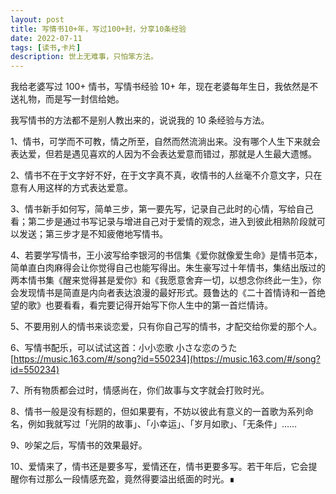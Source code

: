 ```yaml
---
layout: post
title: 写情书10+年，写过100+封，分享10条经验
date: 2022-07-11
tags: [读书,卡片]
description: 世上无难事，只怕笨方法。
---
```



我给老婆写过 100+ 情书，写情书经验 10+ 年，现在老婆每年生日，我依然是不送礼物，而是写一封信给她。

我写情书的方法都不是别人教出来的，说说我的 10 条经验与方法。

1、情书，可学而不可教，情之所至，自然而然流淌出来。没有哪个人生下来就会表达爱，但若是遇见喜欢的人因为不会表达爱意而错过，那就是人生最大遗憾。

2、情书不在于文字好不好，在于文字真不真，收情书的人丝毫不介意文字，只在意有人用这样的方式表达爱意。

3、情书新手如何写，简单三步，第一要先写，记录自己此时的心情，写给自己看；第二步是通过书写记录与增进自己对于爱情的观念，进入到彼此相熟阶段就可以发送；第三步才是不知疲倦地写情书。

4、若要学写情书，王小波写给李银河的书信集《爱你就像爱生命》是情书范本，简单直白肉麻得会让你觉得自己也能写得出。朱生豪写过十年情书，集结出版过的两本情书集《醒来觉得甚是爱你》和《我愿意舍弃一切，以想念你终此一生》，你会发现情书是简直是内向者表达浪漫的最好形式。聂鲁达的《二十首情诗和一首绝望的歌》也要看看，看完要记得开始写下你人生中的第一首烂情诗。

5、不要用别人的情书来谈恋爱，只有你自己写的情书，才配交给你爱的那个人。

6、写情书配乐，可以试试这首：小小恋歌 小さな恋のうた [https://music.163.com/#/song?id=550234](https://music.163.com/#/song?id=550234)

7、所有物质都会过时，情感尚在，你们故事与文字就会打败时光。

8、情书一般是没有标题的，但如果要有，不妨以彼此有意义的一首歌为系列命名，例如我就写过「光阴的故事」、「小幸运」、「岁月如歌」、「无条件」……

9、吵架之后，写情书的效果最好。

10、爱情来了，情书还是要多写，爱情还在，情书更要多写。若干年后，它会提醒你有过那么一段情感充盈，竟然得要溢出纸面的时光。∎
